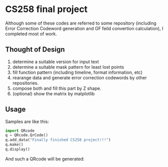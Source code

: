 # CS258 final project
Although some of these codes are referred to some repository (including Error Correction Codeword generation and GF feild convertion calculation), I completed most of work.

## Thought of Design
1. determine a suitable version for input text
2. determine a suitable mask pattern for least lost points
3. fill function pattern (including timeline, format information, etc)
4. rearange data and generate error correction codewords by other repositories.
5. compose both and fill this part by Z shape.
6. (optional) show the matrix by matplotlib

## Usage
Samples are like this:
```python
import QRcode
q = QRcode.QrCode()
q.add_data("Finally finished CS258 project!!!")
q.make()
q.display()
```

And such a QRcode will be generated:

